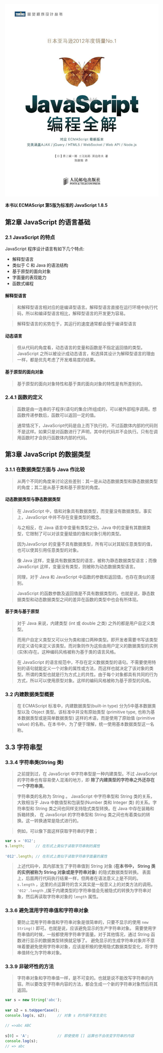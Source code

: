 ![《JavaScript编程全解》](.\images\JavaScript编程全解.jpeg)

**本书以 ECMAScript 第5版为标准的 JavaScript 1.8.5**

## 第2章 JavaScript 的语言基础

### 2.1 JavaScript 的特点

JavaScript 程序设计语言有如下几个特点:

* 解释型语言
* 类似于 C 和 Java 的语法结构
* 基于原型的面向对象
* 字面量的表现能力
* 函数式编程

#### 解释型语言

> 和解释型语言相对应的是编译型语言。解释型语言直接在运行环境中执行代码，所以和编译型语言相比，解释型语言的开发更为容易。

> 解释型语言的劣势在于，其运行的速度通常都会慢于编译型语言

#### 动态语言

> 但从代码的角度看，动态语言的变量和函数是不指定返回值的类型。JavaScript 之所以被设计成动态语言，和选择其设计为解释型语言的理由一样，都是优先考虑了开发难易度的结果。

#### 基于原型的面向对象

> 基于原型的面向对象特性和基于类的面向对象的特性是有所差别的。

### 2.4.1 函数的定义

> 函数是由一连串的子程序(语句的集合)所组成的，可以被外部程序调用。想函数传递参数后，函数可以返回一定的值。

> 通常情况下，JavaScript代码是自上而下执行的，不过函数体内部的代码则不是这样。如果只是对函数进行了声明，其中的代码并不会执行。只有在调用函数时才会执行函数体内部的代码。

## 第3章 JavaScript 的数据类型

### 3.1.1 在数据类型方面与 Java 作比较

> 从两个不同的角度来讨论这些差别：其一是从动态数据类型和静态数据类型的角度；其二是从基于类和基于原型的角度。

#### 动态数据类型与静态数据类型

> 在 JavaScript 中，值和对象具有数据类型，而变量没有数据类型。事实上，JavaScript 中并不存在变量类型的概念。

> 与之相反，在 Java 语言中变量有类型之分。Java 中的变量有其数据类型，它限制了可以对该变量赋值的值和对象引用的类型。

> 因为JavaScript 的变量不具有数据类型，所有可以对其赋任意类型的值，也可以使其引用任意类型的对象。

> 像 Java 这样，变量具有数据类型的语言，被称为静态数据类型语言；而像 JavaScript 这样，变量没有类型，则被称为动态数据类型语言。

> 同理，对于 Java 和 JavaScript 中函数的参数和返回值，也存在类似的差别。

> JavaScript 的函数参数及返回值是不具有数据类型的。也就是说，静态数据类型和动态数据类型之间的差异在函数的类型中也会有所体现。

#### 基于类与基于原型

> 对于 Java 来说，内建类型 (int 或 double 之类) 之外的都是用户自定义类型。

> 而用户自定义类型又可以分为类和接口两种类型。即开发者需要书写该类型的定义语句来定义该类型。而对象则作为这些由用户定义的数据类型的实例(实体)存在。这种编码风格被称为基于类的语言风格。

> 在 JavaScript 的语言规范中，不存在定义数据类型的语句。不需要使用特别的语句就能定义一个对象的属性或方法，而这样也就决定了该对象的类型。所谓的类型也就是行为方式上的共性。由于每个对象都具有共同的行为方式，所以可以使用原型对象。这样的编码风格被称为基于原型的风格。

### 3.2 内建数据类型概要

> 在 ECMAScript 标准中，内建数据类型(built-in type) 分为5中基本数据类型以及 Object 类型。该标准中并没有原始类型 (primitive type, 也称为基本数据类型或是简单数据类型) 这样的术语，而是使用了原始值 (primitive value) 的名称。在本书中，为了便于理解，统一使用基本数据类型这一名称。

## 3.3 字符串型

### 3.3.4  字符串类(String 类)

> 之前提到过，在 JavaScript 中字符串型是一种内建类型。不过 JavaScript 的字符串也有容易使人混淆的地方，即 **除了内建类型的字符串之外还存在一个字符串类**。

> 字符串类的名称为 String 。 JavaScript 中字符串型和 String 类的关系，大致相当于 Java 中数值型和包装型(Number 类和 Integer 类) 的关系。字符串型和 String 类之间也同样支持隐式类型转换。在 Java 中存在装箱和拆箱转换， 在 JavaScript 的字符串型和 String 类之间也有着类似的转换。这一转换通常是隐式进行的。

> 例如，可以像下面这样获取字符串的字数；

```js
var s = '012';
s.length;     // 在形式上类似于读取字符串制的属性

'012'.length; // 在形式上类似于读取字符串字面量的属性
```

> 上述代码中，其内部发生了字符串值到 String 对象 (**在本书中， String 类的实例被称为 String 对象或是字符串对象**) 的隐式数据类型转换。
> 表面上，后面两行代码执行结果一样，但两者在语法意义上是不同的。 `s.length` ，这里的点运算符的含义其实是一般意义上的对类方法的调用。
> `'012'.length` ,(属于内建类型的)字符串值会先被隐式的转换为字符串对象，然后再读取字符串对象的 `length` 属性。

### 3.3.6 避免混用字符串值和字符串对象

> 要防止混用字符串值和字符串对象是很简单的，只要不显示的使用 `new String()` 即可。也就是说，应该避免显示的生产字符串对象。
> 需要使用字符串值的时候，一般都使用字符串字面量。对于其他情况，通过 String 函数进行显示的数据类型转换就足够了。
> 避免显示的生成字符串对象并不意味着要避免使用字符串对象，应该是积极的使用隐式数据类型变化，将字符串值转化为字符串对象。

### 3.3.9 非破坏性的方法

> 字符串对象和字符串值一样，是不可变的。也就是说不能改写字符串的内容。所以要改变字符串内容的方法，都会生成一个新的字符串对象然后将其返回。

```js
var s = new String('abc');

var s2 = s.toUpperCase(); 
console.log(s, s2);     // 对象 s 的内容不发生变化

// =>abc ABC

s[0] = 'A';             // 即使使用 [] 运算也不会改变字符串的内容
console.log(s);  
// => abc       
```